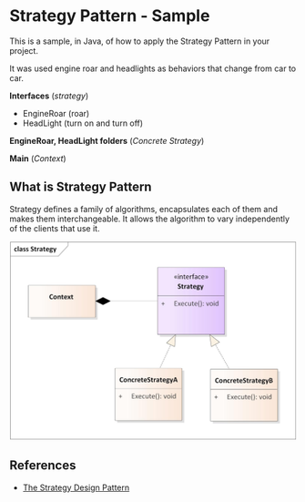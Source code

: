 
# Strategy Pattern - Sample

This is a sample, in Java, of how to apply the Strategy Pattern in your project.

It was used engine roar and headlights as behaviors that change from car to car.

**Interfaces** (*strategy*)

- EngineRoar (roar)
- HeadLight (turn on and turn off)

**EngineRoar, HeadLight folders** (*Concrete Strategy*)

**Main** (*Context*)


## What is Strategy Pattern

Strategy defines a family of algorithms, encapsulates each of them and makes them interchangeable. It allows the algorithm to vary independently of the clients that use it.


![App Screenshot](./assets/strategy.jpg)



## References

 - [The Strategy Design Pattern](https://medium.com/swlh/the-strategy-design-pattern-85782f1ecc24#:~:text=The%20strategy%20pattern%20is%20a,family%20of%20algorithms%20to%20use.)

